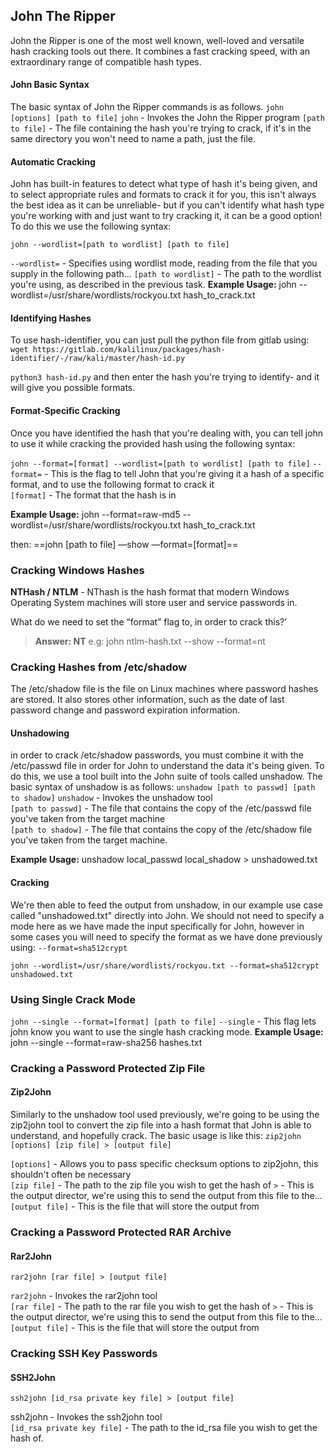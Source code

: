 ## John The Ripper
John the Ripper is one of the most well known, well-loved and versatile hash cracking tools out there. It combines a fast cracking speed, with an extraordinary range of compatible hash types.

#### John Basic Syntax
The basic syntax of John the Ripper commands is as follows.
`john [options] [path to file]`
`john` - Invokes the John the Ripper program
`[path to file]` - The file containing the hash you're trying to crack, if it's in the same directory you won't need to name a path, just the file.

#### Automatic Cracking  
John has built-in features to detect what type of hash it's being given, and to select appropriate rules and formats to crack it for you, this isn't always the best idea as it can be unreliable- but if you can't identify what hash type you're working with and just want to try cracking it, it can be a good option! To do this we use the following syntax:

`john --wordlist=[path to wordlist] [path to file]   `

`--wordlist=` - Specifies using wordlist mode, reading from the file that you supply in the following path...
`[path to wordlist]` - The path to the wordlist you're using, as described in the previous task.
**Example Usage:**
john --wordlist=/usr/share/wordlists/rockyou.txt hash_to_crack.txt

#### Identifying Hashes
To use hash-identifier, you can just pull the python file from gitlab using:
`wget https://gitlab.com/kalilinux/packages/hash-identifier/-/raw/kali/master/hash-id.py`

`python3 hash-id.py` and then enter the hash you're trying to identify- and it will give you possible formats.

#### Format-Specific Cracking
Once you have identified the hash that you're dealing with, you can tell john to use it while cracking the provided hash using the following syntax:

`john --format=[format] --wordlist=[path to wordlist] [path to file]`
`--format=` - This is the flag to tell John that you're giving it a hash of a specific format, and to use the following format to crack it  
`[format]` - The format that the hash is in  

**Example Usage:**
john --format=raw-md5 --wordlist=/usr/share/wordlists/rockyou.txt hash_to_crack.txt

then: ==john [path to file] —show —format=[format]==

### Cracking Windows Hashes
**NTHash / NTLM** - NThash is the hash format that modern Windows Operating System machines will store user and service passwords in.

What do we need to set the “format” flag to, in order to crack this?’
> **Answer: NT**
e.g: john ntlm-hash.txt --show --format=nt

### Cracking Hashes from /etc/shadow
The /etc/shadow file is the file on Linux machines where password hashes are stored. It also stores other information, such as the date of last password change and password expiration information.
#### Unshadowing
in order to crack /etc/shadow passwords, you must combine it with the /etc/passwd file in order for John to understand the data it's being given. To do this, we use a tool built into the John suite of tools called unshadow. The basic syntax of unshadow is as follows:
`unshadow [path to passwd] [path to shadow]`
`unshadow` - Invokes the unshadow tool  
`[path to passwd]` - The file that contains the copy of the /etc/passwd file you've taken from the target machine  
`[path to shadow]` - The file that contains the copy of the /etc/shadow file you've taken from the target machine.

**Example Usage:**
unshadow local_passwd local_shadow > unshadowed.txt
#### Cracking
We're then able to feed the output from unshadow, in our example use case called "unshadowed.txt" directly into John. We should not need to specify a mode here as we have made the input specifically for John, however in some cases you will need to specify the format as we have done previously using: `--format=sha512crypt`

`john --wordlist=/usr/share/wordlists/rockyou.txt --format=sha512crypt unshadowed.txt`

### Using Single Crack Mode
`john --single --format=[format] [path to file]`
`--single` - This flag lets john know you want to use the single hash cracking mode.
**Example Usage:**
john --single --format=raw-sha256 hashes.txt

### Cracking a Password Protected Zip File
#### Zip2John
Similarly to the unshadow tool used previously, we're going to be using the zip2john tool to convert the zip file into a hash format that John is able to understand, and hopefully crack. The basic usage is like this:
`zip2john [options] [zip file] > [output file]   `

`[options]` - Allows you to pass specific checksum options to zip2john, this shouldn't often be necessary  
`[zip file]` - The path to the zip file you wish to get the hash of
`>` - This is the output director, we're using this to send the output from this file to the...  
`[output file]` - This is the file that will store the output from


### Cracking a Password Protected RAR Archive
#### Rar2John
`rar2john [rar file] > [output file]   `

`rar2john` - Invokes the rar2john tool  
`[rar file]` - The path to the rar file you wish to get the hash of
`>` - This is the output director, we're using this to send the output from this file to the...  
`[output file]` - This is the file that will store the output from

### Cracking SSH Key Passwords
#### SSH2John

`ssh2john [id_rsa private key file] > [output file]   `

ssh2john - Invokes the ssh2john tool  
`[id_rsa private key file]` - The path to the id_rsa file you wish to get the hash of.

